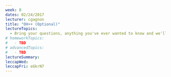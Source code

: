 ```yaml
---
week: 8
dates: 02/24/2017
lecturer: cgagnon
title: "OH++ (Optional)"
lectureTopics:
  - Bring your questions, anything you've ever wanted to know and we'll figure it out.
# homeworkTopics:
#   - TBD
# advancedTopics:
#   - TBD
lectureSummary:
leccapWed:
leccapFri: eGkrN7
---
```

